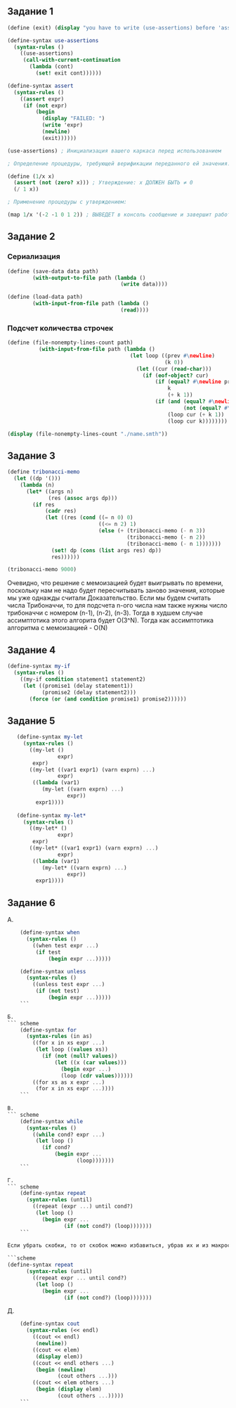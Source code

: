 ## Задание 1
```scheme
(define (exit) (display "you have to write (use-assertions) before 'assert' using"))

(define-syntax use-assertions
  (syntax-rules ()
    ((use-assertions)
     (call-with-current-continuation
       (lambda (cont)
         (set! exit cont))))))

(define-syntax assert
  (syntax-rules ()
    ((assert expr)
     (if (not expr)
         (begin
           (display "FAILED: ")
           (write 'expr)
           (newline)
           (exit))))))

(use-assertions) ; Инициализация вашего каркаса перед использованием

; Определение процедуры, требующей верификации переданного ей значения:

(define (1/x x)
  (assert (not (zero? x))) ; Утверждение: x ДОЛЖЕН БЫТЬ ≠ 0
  (/ 1 x))

; Применение процедуры с утверждением:

(map 1/x '(-2 -1 0 1 2)) ; ВЫВЕДЕТ в консоль сообщение и завершит работу программы
```

## Задание 2

### Сериализация
``` scheme
(define (save-data data path)
        (with-output-to-file path (lambda ()
                                    (write data))))

(define (load-data path)
        (with-input-from-file path (lambda ()
                                    (read))))
```

### Подсчет количества строчек
```scheme
(define (file-nonempty-lines-count path)
          (with-input-from-file path (lambda ()
                                       (let loop ((prev #\newline)
                                                  (k 0))
                                         (let ((cur (read-char)))
                                           (if (eof-object? cur)
                                               (if (equal? #\newline prev)
                                                   k
                                                   (+ k 1))
                                               (if (and (equal? #\newline cur)
                                                        (not (equal? #\newline prev)))
                                                   (loop cur (+ k 1))
                                                   (loop cur k))))))))

(display (file-nonempty-lines-count "./name.smth"))
```

## Задание 3
```scheme
(define tribonacci-memo
  (let ((dp '()))
    (lambda (n)
      (let* ((args n)
             (res (assoc args dp)))
        (if res
            (cadr res)
            (let ((res (cond ((= n 0) 0)
                             ((<= n 2) 1)
                             (else (+ (tribonacci-memo (- n 3))
                                      (tribonacci-memo (- n 2))
                                      (tribonacci-memo (- n 1)))))))
              (set! dp (cons (list args res) dp))
              res))))))

(tribonacci-memo 9000)
 ```
 
 Очевидно, что решение с мемоизацией будет выигрывать по времени, поскольку нам не надо будет пересчитывать заново значения, которые мы уже однажды считали
 Доказательство.
 Если мы будем считать числа Трибоначчи, то для подсчета n-ого числа нам также нужны число трибоначчи с номером (n-1), (n-2), (n-3). Тогда в худшем случае ассимптотика этого алгорита будет O(3^N). Тогда как ассимптотика алгоритма с мемоизацией - O(N)

## Задание 4

```scheme
(define-syntax my-if
  (syntax-rules ()
    ((my-if condition statement1 statement2)
     (let ((promise1 (delay statement1))
           (promise2 (delay statement2)))
       (force (or (and condition promise1) promise2))))))
```

## Задание 5

 ``` scheme
    (define-syntax my-let
      (syntax-rules ()
        ((my-let ()
                 expr)
         expr)
        ((my-let ((var1 expr1) (varn exprn) ...)
                 expr)
         ((lambda (var1)
            (my-let ((varn exprn) ...)
                    expr))
          expr1))))
          
    (define-syntax my-let*
      (syntax-rules ()
        ((my-let* ()
                 expr)
         expr)
        ((my-let* ((var1 expr1) (varn exprn) ...)
                 expr)
         ((lambda (var1)
            (my-let* ((varn exprn) ...)
                    expr))
          expr1))))
```

## Задание 6

А.
``` scheme
    (define-syntax when
      (syntax-rules ()
        ((when test expr ...)
         (if test
             (begin expr ...)))))

    (define-syntax unless
      (syntax-rules ()
        ((unless test expr ...)
         (if (not test)
             (begin expr ...)))))
    ```

Б.
``` scheme
    (define-syntax for
      (syntax-rules (in as)
        ((for x in xs expr ...)
         (let loop ((values xs))
           (if (not (null? values))
               (let ((x (car values)))
                 (begin expr ...)
                 (loop (cdr values))))))
        ((for xs as x expr ...)
         (for x in xs expr ...))))
    ```
    
В.
``` scheme
    (define-syntax while
      (syntax-rules ()
        ((while cond? expr ...)
         (let loop ()
           (if cond?
               (begin expr ...
                      (loop)))))))
    ```
    
Г.
``` scheme
    (define-syntax repeat
      (syntax-rules (until)
        ((repeat (expr ...) until cond?)
         (let loop ()
           (begin expr ...
                  (if (not cond?) (loop)))))))
    ```
    
Если убрать скобки, то от скобок можно избавиться, убрав их и из макроса

```scheme
(define-syntax repeat
      (syntax-rules (until)
        ((repeat expr ... until cond?)
         (let loop ()
           (begin expr ...
                  (if (not cond?) (loop)))))))
```

Д.
``` scheme
    (define-syntax cout
      (syntax-rules (<< endl)
        ((cout << endl)
         (newline))
        ((cout << elem)
         (display elem))
        ((cout << endl others ...)
         (begin (newline)
                (cout others ...)))
        ((cout << elem others ...)
         (begin (display elem)
                (cout others ...)))))
    ```
